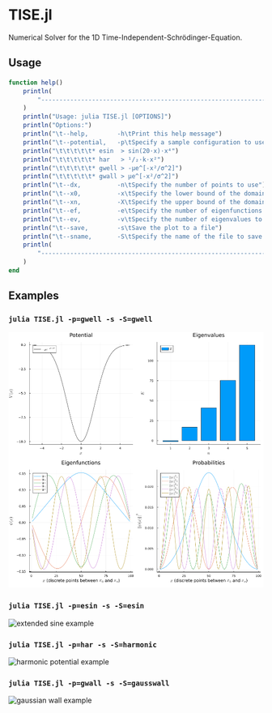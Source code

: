 # TISE.jl
Numerical Solver for the 1D Time-Independent-Schrödinger-Equation.

## Usage
```julia
function help()
    println(
        "----------------------------------------------------------------------------------------",
    )
    println("Usage: julia TISE.jl [OPTIONS]")
    println("Options:")
    println("\t--help,        -h\tPrint this help message")
    println("\t--potential,   -p\tSpecify a sample configuration to use")
    println("\t\t\t\t\t* esin  > sin(20⋅x)⋅x⁴")
    println("\t\t\t\t\t* har   > ¹/₂⋅k⋅x²")
    println("\t\t\t\t\t* gwell > -μe^[-x²/σ^2]")
    println("\t\t\t\t\t* gwall > μe^[-x²/σ^2]")
    println("\t--dx,          -n\tSpecify the number of points to use")
    println("\t--x0,          -x\tSpecify the lower bound of the domain")
    println("\t--xn,          -X\tSpecify the upper bound of the domain")
    println("\t--ef,          -e\tSpecify the number of eigenfunctions to plot")
    println("\t--ev,          -v\tSpecify the number of eigenvalues to plot")
    println("\t--save,        -s\tSave the plot to a file")
    println("\t--sname,       -S\tSpecify the name of the file to save the plot to")
    println(
        "----------------------------------------------------------------------------------------",
    )
end
```
## Examples
### `julia TISE.jl -p=gwell -s -S=gwell`
![gaussian well example](assets/gwell.png)
### `julia TISE.jl -p=esin -s -S=esin`
![extended sine example](/assets/esin.png)
### `julia TISE.jl -p=har -s -S=harmonic`
![harmonic potential example](/assets/harmonic.png)
### `julia TISE.jl -p=gwall -s -S=gausswall`
![gaussian wall example](/assets/gausswall.png)
